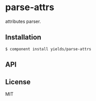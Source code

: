 
# parse-attrs

  attributes parser.

## Installation

    $ component install yields/parse-attrs

## API

   

## License

  MIT
